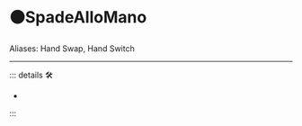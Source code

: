 # 🟠<motor>SpadeAlloMano</motor>

Aliases: Hand Swap, Hand Switch

---

<!-- =================================================== -->
<!-- =================================================== -->
<!-- =================================================== -->
<!-- =================================================== -->
<!-- =================================================== -->
::: details 🛠

-

:::

